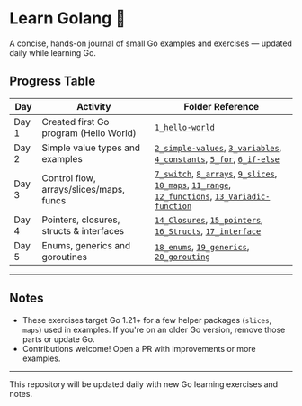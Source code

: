 # Learn Golang 🚀

A concise, hands-on journal of small Go examples and exercises — updated daily while learning Go.

## Progress Table

| Day   | Activity                                 | Folder Reference                                                                                                                                                                                                          |
| ----- | ---------------------------------------- | ------------------------------------------------------------------------------------------------------------------------------------------------------------------------------------------------------------------------- |
| Day 1 | Created first Go program (Hello World)   | [`1_hello-world`](./1_hello-world/)                                                                                                                                                                                       |
| Day 2 | Simple value types and examples          | [`2_simple-values`](./2_simple-values/), [`3_variables`](./3_variables/), [`4_constants`](./4_constants/), [`5_for`](./5_for/), [`6_if-else`](./6_if-else/)                                                               |
| Day 3 | Control flow, arrays/slices/maps, funcs  | [`7_switch`](./7_switch/), [`8_arrays`](./8_arrays/), [`9_slices`](./9_slices/), [`10_maps`](./10_maps/), [`11_range`](./11_range/), [`12_functions`](./12_functions/), [`13_Variadic-function`](./13_Variadic-function/) |
| Day 4 | Pointers, closures, structs & interfaces | [`14_Closures`](./14_Closures/), [`15_pointers`](./15_pointers/), [`16_Structs`](./16_Structs/), [`17_interface`](./17_interface/)                                                                                        |
| Day 5 | Enums, generics and goroutines           | [`18_enums`](./18_enums/), [`19_generics`](./19_generics/), [`20_gorouting`](./20_gorouting/)                                                                                                                             |

---

## Notes

- These exercises target Go 1.21+ for a few helper packages (`slices`, `maps`) used in examples. If you're on an older Go version, remove those parts or update Go.
- Contributions welcome! Open a PR with improvements or more examples.

---

This repository will be updated daily with new Go learning exercises and notes.
